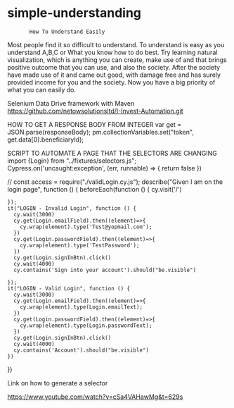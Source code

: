 # simple-understanding
           How To Understand Easily
Most people find it so difficult to understand.
To understand is easy as you understand A,B,C
or What you know how to do best.
 Try learning natural visualization, which is 
anything you can create, make use of and that 
brings positive outcome that you can
use, and also the society. After the 
society have made use of it and came out good,
with damage free and has surely provided income
for you and the society. Now you have a big 
priority of what you can easily do.

Selenium Data Drive framework with Maven
https://github.com/netowsolutionsltd/I-Invest-Automation.git

HOW TO GET A RESPONSE BODY FROM INTEGER
var get = JSON.parse(responseBody);
pm.collectionVariables.set("token", get.data[0].beneficiaryId);


SCRIPT TO AUTOMATE A PAGE THAT THE SELECTORS ARE CHANGING
import {Login} from "../fixtures/selectors.js";
Cypress.on('uncaught:exception', (err, runnable) => {
  return false
})

// const access = require("./validLogin.cy.js");
describe("Given I am on the login page", function () {
    beforeEach(function () {
        cy.visit('/')


    });
    it("LOGIN - Invalid Login", function () {
      cy.wait(3000)
      cy.get(Login.emailField).then((element)=>{
        cy.wrap(element).type('Test@yopmail.com');
      })
      cy.get(Login.passwordField).then((element)=>{
        cy.wrap(element).type('TestPassword');
      })
      cy.get(Login.signInBtn).click()
      cy.wait(4000)
      cy.contains('Sign into your account').should("be.visible")

    });
    it("LOGIN - Valid Login", function () {
      cy.wait(3000)
      cy.get(Login.emailField).then((element)=>{
        cy.wrap(element).type(Login.emailText);
      })
      cy.get(Login.passwordField).then((element)=>{
        cy.wrap(element).type(Login.passwordText);
      })
      cy.get(Login.signInBtn).click()
      cy.wait(4000)
      cy.contains('Account').should("be.visible")
    })
})

Link on how to generate a selector

https://www.youtube.com/watch?v=cSa4VAHawMg&t=629s

